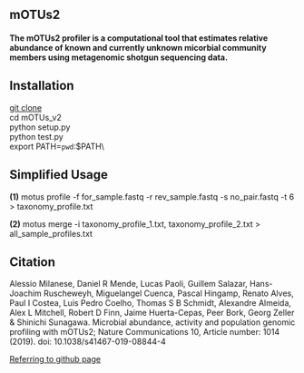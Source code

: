 ## mOTUs2
#### The mOTUs2 profiler is a computational tool that estimates relative abundance of known and currently unknown micorbial community members using metagenomic shotgun sequencing data.

## Installation
[git clone](https://github.com/motu-tool/mOTUs_v2.git)\
cd mOTUs_v2\
python setup.py\
python test.py\
export PATH=`pwd`:$PATH\

## Simplified Usage  
**(1)** motus profile -f for_sample.fastq -r rev_sample.fastq -s no_pair.fastq -t 6 > taxonomy_profile.txt

**(2)** motus merge -i taxonomy_profile_1.txt, taxonomy_profile_2.txt > all_sample_profiles.txt

## Citation 
Alessio Milanese, Daniel R Mende, Lucas Paoli, Guillem Salazar, Hans-Joachim Ruscheweyh, Miguelangel Cuenca,
Pascal Hingamp, Renato Alves, Paul I Costea, Luis Pedro Coelho, Thomas S B Schmidt, Alexandre Almeida, 
Alex L Mitchell, Robert D Finn, Jaime Huerta-Cepas, Peer Bork, Georg Zeller & Shinichi Sunagawa. Microbial abundance, 
activity and population genomic profiling with mOTUs2; Nature Communications 10, Article number: 1014 (2019).
doi: 10.1038/s41467-019-08844-4

[Referring to github page](https://github.com/motu-tool/mOTUs_v2)





